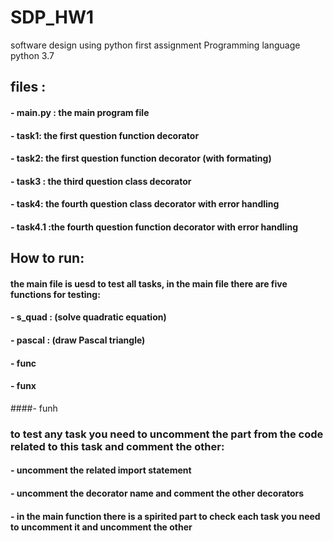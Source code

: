 # SDP_HW1
software design using python first assignment
Programming language python 3.7
## files :
#### - main.py : the main program file
#### - task1: the first question function decorator
#### - task2: the first question function decorator (with formating)
#### - task3 : the third question class decorator
#### - task4: the fourth question class decorator with error handling
#### - task4.1 :the fourth question function decorator with error handling
## How to run:
#### the main file is uesd to test all tasks, in the main file there are five functions for testing:
#### - s_quad : (solve quadratic equation)
#### - pascal : (draw Pascal triangle)
#### - func
#### - funx
####- funh
### to test any task you need to uncomment the part from the code related to this task and comment the other:
#### - uncomment the related import statement 
#### - uncomment the decorator name and comment the other decorators
#### - in the main function there is a spirited part to check each task you need to uncomment it and uncomment the other 
